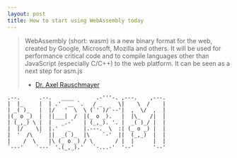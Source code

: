 ```yaml
---
layout: post
title: How to start using WebAssembly today
---
```


> WebAssembly (short: wasm) is a new binary format for the web, created by Google, Microsoft, Mozilla and others. It will be used for performance critical code and to compile languages other than JavaScript (especially C/C++) to the web platform. It can be seen as a next step for asm.js
> - [Dr. Axel Rauschmayer](www.2ality.com/2015/06/web-assembly.html)
 
    .--.      .--.   ____       .-'''-. ,---.    ,---.
    |  |_     |  | .'  __ `.   / _     \|    \  /    |
    | _( )_   |  |/   '  \  \ (`' )/`--'|  ,  \/  ,  |
    |(_ o _)  |  ||___|  /  |(_ o _).   |  |\_   /|  |
    | (_,_) \ |  |   _.-`   | (_,_). '. |  _( )_/ |  |
    |  |/    \|  |.'   _    |.---.  \  :| (_ o _) |  |
    |  '  /\  `  ||  _( )_  |\    `-'  ||  (_,_)  |  |
    |    /  \    |\ (_ o _) / \       / |  |      |  |
    `---'    `---` '.(_,_).'   `-...-'  '--'      '--'

